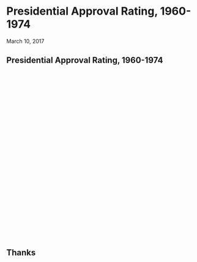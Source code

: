 # Presidential Approval Rating, 1960-1974
March 10, 2017  



## Presidential Approval Rating, 1960-1974

<!--html_preserve--><div id="htmlwidget-c23ea7432429a5d64424" style="width:720px;height:432px;" class="plotly html-widget"></div>
<script type="application/json" data-for="htmlwidget-c23ea7432429a5d64424">{"x":{"layout":{"margin":{"b":40,"l":60,"t":25,"r":10},"xaxis":{"domain":[0,1],"title":"Year"},"yaxis":{"domain":[0,1],"title":"Percent Approval"}},"source":"A","config":{"modeBarButtonsToAdd":[{"name":"Collaborate","icon":{"width":1000,"ascent":500,"descent":-50,"path":"M487 375c7-10 9-23 5-36l-79-259c-3-12-11-23-22-31-11-8-22-12-35-12l-263 0c-15 0-29 5-43 15-13 10-23 23-28 37-5 13-5 25-1 37 0 0 0 3 1 7 1 5 1 8 1 11 0 2 0 4-1 6 0 3-1 5-1 6 1 2 2 4 3 6 1 2 2 4 4 6 2 3 4 5 5 7 5 7 9 16 13 26 4 10 7 19 9 26 0 2 0 5 0 9-1 4-1 6 0 8 0 2 2 5 4 8 3 3 5 5 5 7 4 6 8 15 12 26 4 11 7 19 7 26 1 1 0 4 0 9-1 4-1 7 0 8 1 2 3 5 6 8 4 4 6 6 6 7 4 5 8 13 13 24 4 11 7 20 7 28 1 1 0 4 0 7-1 3-1 6-1 7 0 2 1 4 3 6 1 1 3 4 5 6 2 3 3 5 5 6 1 2 3 5 4 9 2 3 3 7 5 10 1 3 2 6 4 10 2 4 4 7 6 9 2 3 4 5 7 7 3 2 7 3 11 3 3 0 8 0 13-1l0-1c7 2 12 2 14 2l218 0c14 0 25-5 32-16 8-10 10-23 6-37l-79-259c-7-22-13-37-20-43-7-7-19-10-37-10l-248 0c-5 0-9-2-11-5-2-3-2-7 0-12 4-13 18-20 41-20l264 0c5 0 10 2 16 5 5 3 8 6 10 11l85 282c2 5 2 10 2 17 7-3 13-7 17-13z m-304 0c-1-3-1-5 0-7 1-1 3-2 6-2l174 0c2 0 4 1 7 2 2 2 4 4 5 7l6 18c0 3 0 5-1 7-1 1-3 2-6 2l-173 0c-3 0-5-1-8-2-2-2-4-4-4-7z m-24-73c-1-3-1-5 0-7 2-2 3-2 6-2l174 0c2 0 5 0 7 2 3 2 4 4 5 7l6 18c1 2 0 5-1 6-1 2-3 3-5 3l-174 0c-3 0-5-1-7-3-3-1-4-4-5-6z"},"click":"function(gd) { \n        // is this being viewed in RStudio?\n        if (location.search == '?viewer_pane=1') {\n          alert('To learn about plotly for collaboration, visit:\\n https://cpsievert.github.io/plotly_book/plot-ly-for-collaboration.html');\n        } else {\n          window.open('https://cpsievert.github.io/plotly_book/plot-ly-for-collaboration.html', '_blank');\n        }\n      }"}],"modeBarButtonsToRemove":["sendDataToCloud"]},"data":[{"x":[1960,1960.25,1960.5,1960.75,1961,1961.25,1961.5,1961.75,1962,1962.25,1962.5,1962.75,1963,1963.25,1963.5,1963.75,1964,1964.25,1964.5,1964.75,1965,1965.25,1965.5,1965.75,1966,1966.25,1966.5,1966.75,1967,1967.25,1967.5,1967.75,1968,1968.25,1968.5,1968.75,1969,1969.25,1969.5,1969.75,1970,1970.25,1970.5,1970.75,1971,1971.25,1971.5,1971.75,1972,1972.25,null,1973,1973.25,1973.5,1973.75,1974,1974.25,1974.5,1974.75],"y":[71,62,61,57,72,83,71,78,79,71,62,74,76,64,62,57,80,73,69,69,71,64,69,62,63,46,56,44,44,52,38,46,36,49,35,44,59,65,65,56,66,53,61,52,51,48,54,49,49,61,null,68,44,40,27,28,25,24,24],"mode":"lines","type":"scatter","line":{"fillcolor":"rgba(31,119,180,1)","color":"rgba(31,119,180,1)"},"xaxis":"x","yaxis":"y"}],"base_url":"https://plot.ly"},"evals":["config.modeBarButtonsToAdd.0.click"],"jsHooks":[]}</script><!--/html_preserve-->

## Thanks
